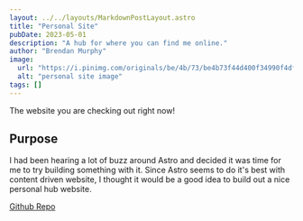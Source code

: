 ```yaml
---
layout: ../../layouts/MarkdownPostLayout.astro
title: "Personal Site"
pubDate: 2023-05-01
description: "A hub for where you can find me online."
author: "Brendan Murphy"
image:
  url: "https://i.pinimg.com/originals/be/4b/73/be4b73f44d400f34990f4dff080d9aad.jpg"
  alt: "personal site image"
tags: []
---
```


The website you are checking out right now!

## Purpose

I had been hearing a lot of buzz around Astro and decided it was time for me to try building something with it. Since Astro seems to do it's best with content driven website, I thought it would be a good idea to build out a nice personal hub website.

[Github Repo](https://github.com/bmurf17/Astro-Profile)
